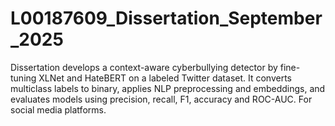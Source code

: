# L00187609_Dissertation_September_2025
Dissertation develops a context-aware cyberbullying detector by fine-tuning XLNet and HateBERT on a labeled Twitter dataset. It converts multiclass labels to binary, applies NLP preprocessing and embeddings, and evaluates models using precision, recall, F1, accuracy and ROC-AUC. For social media platforms.

